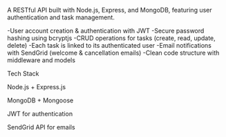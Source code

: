 A RESTful API built with Node.js, Express, and MongoDB, featuring user authentication and task management.

-User account creation & authentication with JWT
-Secure password hashing using bcryptjs
-CRUD operations for tasks (create, read, update, delete)
-Each task is linked to its authenticated user
-Email notifications with SendGrid (welcome & cancellation emails)
-Clean code structure with middleware and models

Tech Stack

Node.js + Express.js

MongoDB + Mongoose

JWT for authentication

SendGrid API for emails
